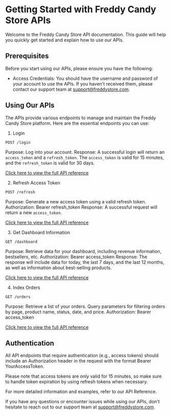 # Getting Started with Freddy Candy Store APIs

Welcome to the Freddy Candy Store API documentation. This guide will help you quickly get started and explain how to use our APIs.

## Prerequisites

Before you start using our APIs, please ensure you have the following:

- Access Credentials: You should have the username and password of your account to use the APIs. If you haven't received them, please contact our support team at support@freddystore.com.

## Using Our APIs

The APIs provide various endpoints to manage and maintain the Freddy Candy Store platform. Here are the essential endpoints you can use:

1. Login

```shell
POST /login
```
Purpose: Log into your account.
Response: A successful login will return an `access_token` and a `refresh_token`. The `access_token` is valid for 15 minutes, and the `refresh_token` is valid for 30 days.

[Click here to view the full API reference](/api-reference#/default/post_login)


2. Refresh Access Token

```shell
POST /refresh
``` 
Purpose: Generate a new access token using a valid refresh token.
Authorization: Bearer refresh_token
Response: A successful request will return a new `access_token`.

[Click here to view the full API reference](/api-reference#/default/post_refresh)


3. Get Dashboard Information

```shell
GET /dashboard
``` 
Purpose: Retrieve data for your dashboard, including revenue information, bestsellers, etc.
Authorization: Bearer access_token
Response: The response will include data for today, the last 7 days, and the last 12 months, as well as information about best-selling products.

[Click here to view the full API reference](api-reference#/default/get_dashboard)

4. Index Orders

```shell
GET /orders
``` 
Purpose: Retrieve a list of your orders.
Query parameters for filtering orders by page, product name, status, date, and price.
Authorization: Bearer access_token

[Click here to view the full API reference](/api-reference#/default/get_orders)

## Authentication

All API endpoints that require authentication (e.g., access tokens) should include an Authorization header in the request with the format Bearer YourAccessToken.

Please note that access tokens are only valid for 15 minutes, so make sure to handle token expiration by using refresh tokens when necessary.

For more detailed information and examples, refer to our API Reference.

If you have any questions or encounter issues while using our APIs, don't hesitate to reach out to our support team at support@freddystore.com.
